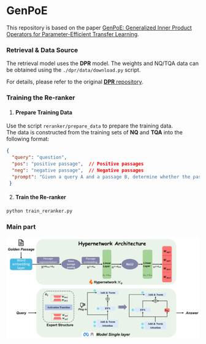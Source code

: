 # GenPoE

This repository is based on the paper [GenPoE: Generalized Inner Product Operators for Parameter-Efficient Transfer Learning](https://openreview.net/forum?id=QRDLThn4jP).

### Retrieval & Data Source
The retrieval model uses the **DPR** model. The weights and NQ/TQA data can be obtained using the `./dpr/data/download.py` script. 

For details, please refer to the original [**DPR** repository](https://github.com/facebookresearch/DPR/tree/main).


### Training the Re-ranker

1. #### Prepare Training Data

Use the script `reranker/prepare_data` to prepare the training data.  
The data is constructed from the training sets of **NQ** and **TQA** into the following format:
```json
{
  "query": "question",
  "pos": "positive passage",  // Positive passages
  "neg": "negative passage",  // Negative passages
  "prompt": "Given a query A and a passage B, determine whether the passage contains an answer to the query by providing a prediction of either 'Yes' or 'No'."
 }
```

2. #### Train the Re-ranker
```python
python train_reranker.py
```

### Main part
![Main Figure](images/main.png)
